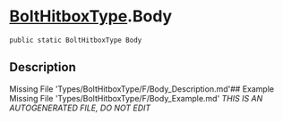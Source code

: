 # [BoltHitboxType](Types/BoltHitboxType.md).Body
`public static BoltHitboxType Body`
## Description
Missing File 'Types/BoltHitboxType/F/Body_Description.md'## Example
Missing File 'Types/BoltHitboxType/F/Body_Example.md'
*THIS IS AN AUTOGENERATED FILE, DO NOT EDIT*
